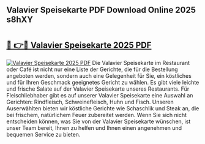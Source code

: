 ## Valavier Speisekarte PDF Download Online 2025 s8hXY

# <h2><a href="http://gcao06.nevu.top/?p=Valavier+Speisekarte">🔗 👉🔴 Valavier Speisekarte 2025 PDF</a></h2>

[![Valavier Speisekarte 2025 PDF](https://i.imgur.com/dBaPXMq.png)](http://gcao06.nevu.top/?p=Valavier+Speisekarte)
Die Valavier Speisekarte im Restaurant oder Café ist nicht nur eine Liste der Gerichte, die für die Bestellung angeboten werden, sondern auch eine Gelegenheit für Sie, ein köstliches und für Ihren Geschmack geeignetes Gericht zu wählen. Es gibt viele leichte und frische Salate auf der Valavier Speisekarte unseres Restaurants. Für Fleischliebhaber gibt es auf unserer Valavier Speisekarte eine Auswahl an Gerichten: Rindfleisch, Schweinefleisch, Huhn und Fisch. Unseren Auserwählten bieten wir köstliche Gerichte wie Schaschlik und Steak an, die bei frischem, natürlichem Feuer zubereitet werden. Wenn Sie sich nicht entscheiden können, was Sie von der Valavier Speisekarte wünschen, ist unser Team bereit, Ihnen zu helfen und Ihnen einen angenehmen und bequemen Service zu bieten.
